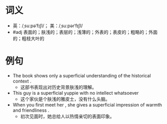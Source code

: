 # 词义
- 英：/ˌsuːpəˈfɪʃl/； 美：/ˌsuːpərˈfɪʃl/
- #adj 表面的；肤浅的；表层的；浅薄的；外表的；表皮的；粗略的；外面的；粗枝大叶的
# 例句
- The book shows only a superficial understanding of the historical context .
	- 这部书表现出对历史背景肤浅的理解。
- This guy is a superficial yuppie with no intellect whatsoever
	- 这个家伙是个肤浅的雅皮士，没有什么头脑。
- When you first meet her , she gives a superficial impression of warmth and friendliness .
	- 初次见面时，她总给人以热情亲切的表面印象。
